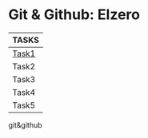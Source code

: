 # Git & Github: Elzero  

| **TASKS**                                                                            |
|--------------------------------------------------------------------------------------|
| [Task1](https://github.com/0Hassan-Mohammed0/Git/blob/main/Task1/one%20to%20five.md) |
| Task2                                                                                |
| Task3 									       |
| Task4 									       |
| Task5 									       |
git&amp;github
